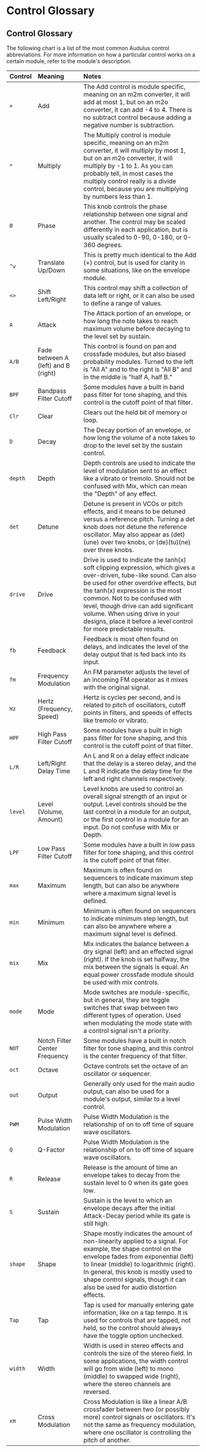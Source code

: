 # Control Glossary

## Control Glossary


The following chart is a list of the most common Audulus control abbreviations. For more information on how a particular control works on a certain module, refer to the module's description.

Control | Meaning | Notes 
:------------- | :------------- | :------------- 
`+`  | Add | The Add control is module specific, meaning on an m2m converter, it will add at most 1, but on an m2o converter, it can add -4 to 4.  There is no subtract control because adding a negative number is subtraction.
`*`  | Multiply | The Multiply control is module specific, meaning on an m2m converter, it will multiply by most 1, but on an m2o converter, it will multiply by -1 to 1.  As you can probably tell, in most cases the multiply control really is a divide control, because you are multiplying by numbers less than 1.
`Ø`  | Phase | This knob controls the phase relationship between one signal and another.  The control may be scaled differently in each application, but is usually scaled to 0-90, 0-180, or 0-360 degrees.
`^v`  | Translate Up/Down | This is pretty much identical to the Add (+) control, but is used for clarity in some situations, like on the envelope module.
`<>`  | Shift Left/Right | This control may shift a collection of data left or right, or it can also be used to define a range of values.
`A`  | Attack | The Attack portion of an envelope, or how long the note takes to reach maximum volume before decaying to the level set by sustain.
`A/B` | Fade between A (left) and B (right) | This control is found on pan and crossfade modules, but also biased probability modules.  Turned to the left is "All A" and to the right is "All B" and in the middle is "half A, half B."
`BPF`  | Bandpass Filter Cutoff | Some modules have a built in band pass filter for tone shaping, and this control is the cutoff point of that filter.
`Clr`  | Clear | Clears out the held bit of memory or loop.
`D`  | Decay | The Decay portion of an envelope, or how long the volume of a note takes to drop to the level set by the sustain control.
`depth`  | Depth | Depth controls are used to indicate the level of modulation sent to an effect like a vibrato or tremolo.  Should not be confused with Mix, which can mean the "Depth" of any effect.
`det`  | Detune | Detune is present in VCOs or pitch effects, and it means to be detuned versus a reference pitch.  Turning a det knob does not detune the reference oscillator.  May also appear as (det)(une) over two knobs, or (de)(tu)(ne) over three knobs.
`drive`  | Drive | Drive is used to indicate the tanh(x) soft clipping expression, which gives a over-driven, tube-like sound.  Can also be used for other overdrive effects, but the tanh(x) expression is the most common.  Not to be confused with level, though drive can add significant volume.  When using drive in your designs, place it before a level control for more predictable results.
`fb`  | Feedback | Feedback is most often found on delays, and indicates the level of the delay output that is fed back into its input.
`fm`  | Frequency Modulation | An FM parameter adjusts the level of an incoming FM operator as it mixes with the original signal.
`Hz`  | Hertz (Frequency, Speed) | Hertz is cycles per second, and is related to pitch of oscillators, cutoff points in filters, and speeds of effects like tremolo or vibrato.
`HPF`  | High Pass Filter Cutoff | Some modules have a built in high pass filter for tone shaping, and this control is the cutoff point of that filter.
`L/R`  | Left/Right Delay Time | An L and R on a delay effect indicate that the delay is a stereo delay, and the L and R indicate the delay time for the left and right channels respectively.
`level`  | Level (Volume, Amount) | Level knobs are used to control an overall signal strength of an input or output.  Level controls should be the last control in a module for an output, or the first control in a module for an input.  Do not confuse with Mix or Depth.
`LPF`  | Low Pass Filter Cutoff | Some modules have a built in low pass filter for tone shaping, and this control is the cutoff point of that filter.
`max`  | Maximum | Maximum is often found on sequencers to indicate maximum step length, but can also be anywhere where a maximum signal level is defined.
`min`  | Minimum | Minimum is often found on sequencers to indicate minimum step length, but can also be anywhere where a maximum signal level is defined.
`mix`  | Mix | Mix indicates the balance between a dry signal (left) and an effected signal (right).  If the knob is set halfway, the mix between the signals is equal.  An equal power crossfade module should be used with mix controls.
`mode`  | Mode | Mode switches are module-specific, but in general, they are toggle switches that swap between two different types of operation.  Used when modulating the mode state with a control signal isn't a priority.
`NOT`  | Notch Filter Center Frequency | Some modules have a built in notch filter for tone shaping, and this control is the center frequency of that filter.
`oct`  | Octave | Octave controls set the octave of an oscillator or sequencer.
`out`  | Output | Generally only used for the main audio output, can also be used for a module's output, similar to a level control.
`PWM`  | Pulse Width Modulation | Pulse Width Modulation is the relationship of on to off time of square wave oscillators.
`Q`  | Q-Factor | Pulse Width Modulation is the relationship of on to off time of square wave oscillators.
`R`  | Release | Release is the amount of time an envelope takes to decay from the sustain level to 0 when its gate goes low.
`S`  | Sustain | Sustain is the level to which an envelope decays after the initial Attack-Decay period while its gate is still high.
`shape`  | Shape | Shape mostly indicates the amount of non-linearity applied to a signal.  For example, the shape control on the envelope fades from exponential (left) to linear (middle) to logarithmic (right).  In general, this knob is mostly used to shape control signals, though it can also be used for audio distortion effects.
`Tap`  | Tap | Tap is used for manually entering gate information, like on a tap tempo.  It is used for controls that are tapped, not held, so the control should always have the toggle option unchecked.
`width`  | Width | Width is used in stereo effects and controls the size of the stereo field.  In some applications, the width control will go from wide (left) to mono (middle) to swapped wide (right), where the stereo channels are reversed.
`xm`  | Cross Modulation | Cross Modulation is like a linear A/B crossfader between two (or possibly more) control signals or oscillators.  It's not the same as frequency modulation, where one oscillator is controlling the pitch of another.




















